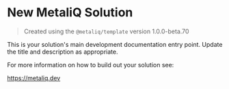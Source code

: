 # New MetaliQ Solution

> Created using the `@metaliq/template` version 1.0.0-beta.70

This is your solution's main development documentation entry point. Update the title and description as appropriate.

For more information on how to build out your solution see:

https://metaliq.dev
